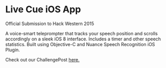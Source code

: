# Live Cue iOS App

Official Submission to Hack Western 2015

A voice-smart teleprompter that tracks your speech position and scrolls accordingly on a sleek iOS 8 interface. Includes a timer and other speech statistics. Built using Objective-C and Nuance Speech Recognition iOS Plugin.

Check out our ChallengePost [here.](http://challengepost.com/software/live-cue)
